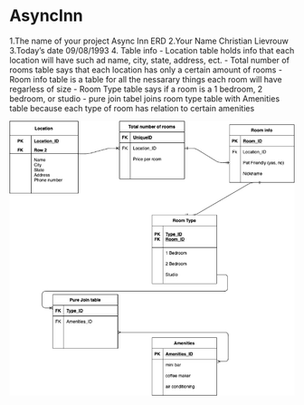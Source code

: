 # AsyncInn

1.The name of your project
Async Inn ERD
2.Your Name
Christian Lievrouw
3.Today’s date
09/08/1993
4. Table info
    - Location table holds info that each location will have such ad name, city, state, address, ect.
    - Total number of rooms table says that each location has only a certain amount of rooms
    - Room info table is a table for all the nessarary things each room will have regarless of size
    - Room Type table says if a room is a 1 bedroom, 2 bedroom, or studio
    - pure join tabel joins room type table with Amenities table because each type of room has relation to certain amenities

![AsyncInn](../Assets/AsyncInn.png)